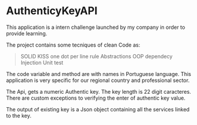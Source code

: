 ﻿# AuthenticyKeyAPI
 
 This application is a intern challenge launched by my company in order to provide learning.
 
 The project contains some tecniques of clean Code as:
 > SOLID
 > KISS
 > one dot per line rule
 > Abstractions
 > OOP
 > dependecy Injection
 > Unit test

The code variable and method are with names in Portuguese language. 
This application is very specific for our regional country and professional sector.

The Api, gets a numeric Authentic key. The key length is 22 digit caracteres.
There are custom exceptions to verifying the enter of authentic key value.

The output of existing key is a Json object containing all the services linked to the key.
